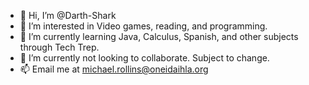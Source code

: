 - 👋 Hi, I’m @Darth-Shark
- 👀 I’m interested in Video games, reading, and programming.
- 🌱 I’m currently learning Java, Calculus, Spanish, and other subjects through Tech Trep.
- 💞️ I’m currently not looking to collaborate. Subject to change.
- 📫 Email me at michael.rollins@oneidaihla.org
